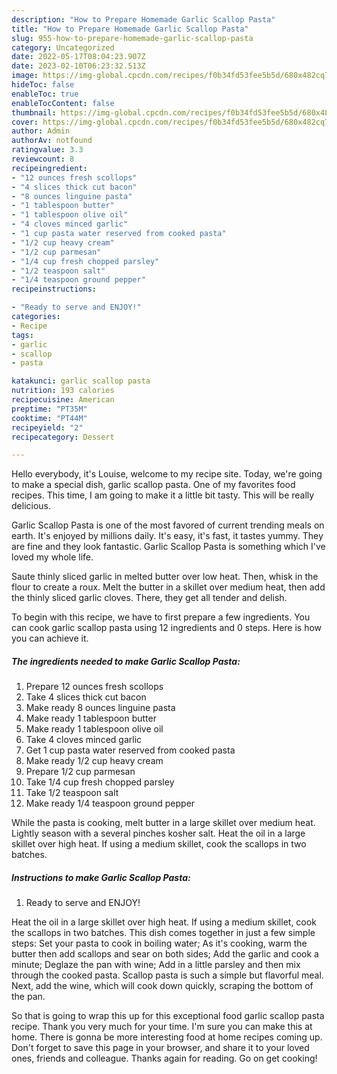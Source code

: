 ```yaml
---
description: "How to Prepare Homemade Garlic Scallop Pasta"
title: "How to Prepare Homemade Garlic Scallop Pasta"
slug: 955-how-to-prepare-homemade-garlic-scallop-pasta
category: Uncategorized
date: 2022-05-17T08:04:23.907Z
date: 2023-02-10T06:23:32.513Z
image: https://img-global.cpcdn.com/recipes/f0b34fd53fee5b5d/680x482cq70/garlic-scallop-pasta-recipe-main-photo.jpg
hideToc: false
enableToc: true
enableTocContent: false
thumbnail: https://img-global.cpcdn.com/recipes/f0b34fd53fee5b5d/680x482cq70/garlic-scallop-pasta-recipe-main-photo.jpg
cover: https://img-global.cpcdn.com/recipes/f0b34fd53fee5b5d/680x482cq70/garlic-scallop-pasta-recipe-main-photo.jpg
author: Admin
authorAv: notfound
ratingvalue: 3.3
reviewcount: 8
recipeingredient:
- "12 ounces fresh scollops"
- "4 slices thick cut bacon"
- "8 ounces linguine pasta"
- "1 tablespoon butter"
- "1 tablespoon olive oil"
- "4 cloves minced garlic"
- "1 cup pasta water reserved from cooked pasta"
- "1/2 cup heavy cream"
- "1/2 cup parmesan"
- "1/4 cup fresh chopped parsley"
- "1/2 teaspoon salt"
- "1/4 teaspoon ground pepper"
recipeinstructions:

- "Ready to serve and ENJOY!"
categories:
- Recipe
tags:
- garlic
- scallop
- pasta

katakunci: garlic scallop pasta 
nutrition: 193 calories
recipecuisine: American
preptime: "PT35M"
cooktime: "PT44M"
recipeyield: "2"
recipecategory: Dessert

---
```



Hello everybody, it's Louise, welcome to my recipe site. Today, we're going to make a special dish, garlic scallop pasta. One of my favorites food recipes. This time, I am going to make it a little bit tasty. This will be really delicious.

Garlic Scallop Pasta is one of the most favored of current trending meals on earth. It's enjoyed by millions daily. It's easy, it's fast, it tastes yummy. They are fine and they look fantastic. Garlic Scallop Pasta is something which I've loved my whole life.

Saute thinly sliced garlic in melted butter over low heat. Then, whisk in the flour to create a roux. Melt the butter in a skillet over medium heat, then add the thinly sliced garlic cloves. There, they get all tender and delish.


To begin with this recipe, we have to first prepare a few ingredients. You can cook garlic scallop pasta using 12 ingredients and 0 steps. Here is how you can achieve it.

<!--inarticleads1-->

##### The ingredients needed to make Garlic Scallop Pasta:

1. Prepare 12 ounces fresh scollops
1. Take 4 slices thick cut bacon
1. Make ready 8 ounces linguine pasta
1. Make ready 1 tablespoon butter
1. Make ready 1 tablespoon olive oil
1. Take 4 cloves minced garlic
1. Get 1 cup pasta water reserved from cooked pasta
1. Make ready 1/2 cup heavy cream
1. Prepare 1/2 cup parmesan
1. Take 1/4 cup fresh chopped parsley
1. Take 1/2 teaspoon salt
1. Make ready 1/4 teaspoon ground pepper


While the pasta is cooking, melt butter in a large skillet over medium heat. Lightly season with a several pinches kosher salt. Heat the oil in a large skillet over high heat. If using a medium skillet, cook the scallops in two batches. 

<!--inarticleads2-->

##### Instructions to make Garlic Scallop Pasta:


1. Ready to serve and ENJOY!

Heat the oil in a large skillet over high heat. If using a medium skillet, cook the scallops in two batches. This dish comes together in just a few simple steps: Set your pasta to cook in boiling water; As it&#39;s cooking, warm the butter then add scallops and sear on both sides; Add the garlic and cook a minute; Deglaze the pan with wine; Add in a little parsley and then mix through the cooked pasta. Scallop pasta is such a simple but flavorful meal. Next, add the wine, which will cook down quickly, scraping the bottom of the pan. 

So that is going to wrap this up for this exceptional food garlic scallop pasta recipe. Thank you very much for your time. I'm sure you can make this at home. There is gonna be more interesting food at home recipes coming up. Don't forget to save this page in your browser, and share it to your loved ones, friends and colleague. Thanks again for reading. Go on get cooking!
